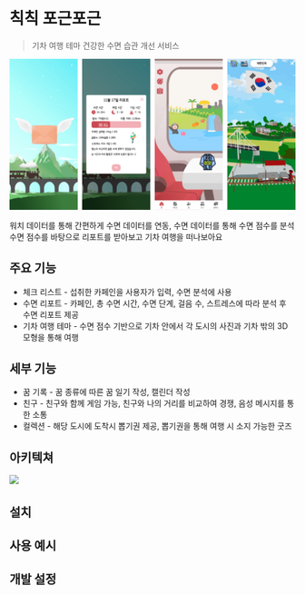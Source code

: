 # 칙칙 포근포근
>  기차 여행 테마 건강한 수면 습관 개선 서비스  

![](image.png)

워치 데이터를 통해 간편하게 수면 데이터를 연동, 수면 데이터를 통해 수면 점수를 분석  
수면 점수를 바탕으로 리포트를 받아보고 기차 여행을 떠나보아요


## 주요 기능
- 체크 리스트 - 섭취한 카페인을 사용자가 입력, 수면 분석에 사용
- 수면 리포트 - 카페인, 총 수면 시간, 수면 단계, 걸음 수, 스트레스에 따라 분석 후 수면 리포트 제공
- 기차 여행 테마 - 수면 점수 기반으로 기차 안에서 각 도시의 사진과 기차 밖의 3D 모형을 통해 여행


## 세부 기능
- 꿈 기록 - 꿈 종류에 따른 꿈 일기 작성, 캘린더 작성
- 친구 - 친구와 함께 게임 가능, 친구와 나의 거리를 비교하여 경쟁, 음성 메시지를 통한 소통
- 컬렉션 - 해당 도시에 도착시 뽑기권 제공, 뽑기권을 통해 여행 시 소지 가능한 굿즈

## 아키텍쳐
![](system.png)

## 설치

## 사용 예시

## 개발 설정
